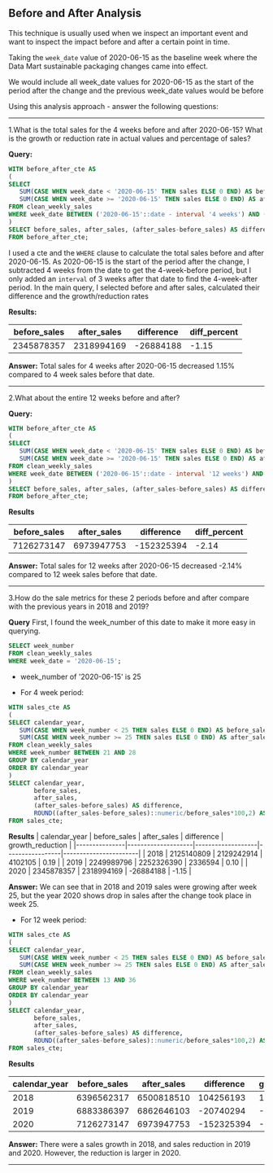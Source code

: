 **Before and After Analysis**
--------------------------

This technique is usually used when we inspect an important event and want to inspect the impact before and after a certain point in time.

Taking the `week_date` value of 2020-06-15 as the baseline week where the Data Mart sustainable packaging changes came into effect.

We would include all week_date values for 2020-06-15 as the start of the period after the change and the previous week_date values would be before

Using this analysis approach - answer the following questions:

---------------

1.What is the total sales for the 4 weeks before and after 2020-06-15? What is the growth or reduction rate in actual values and percentage of sales?

**Query:**

```sql
WITH before_after_cte AS
(
SELECT 
   SUM(CASE WHEN week_date < '2020-06-15' THEN sales ELSE 0 END) AS before_sales,
   SUM(CASE WHEN week_date >= '2020-06-15' THEN sales ELSE 0 END) AS after_sales
FROM clean_weekly_sales
WHERE week_date BETWEEN ('2020-06-15'::date - interval '4 weeks') AND ('2020-06-15'::date + interval '3 weeks')
)
SELECT before_sales, after_sales, (after_sales-before_sales) AS difference, ROUND((after_sales-before_sales)::numeric/before_sales*100,2) AS diff_percent
FROM before_after_cte;
```

I used a cte and the `WHERE` clause to calculate the total sales before and after 2020-06-15. As 2020-06-15 is the start of the period after the change, I subtracted 4 weeks from the date to get the 4-week-before period, but I only added an `interval` of 3 weeks after that date to find the 4-week-after period.
In the main query, I selected before and after sales, calculated their difference and the growth/reduction rates

**Results:**

| before_sales | after_sales | difference | diff_percent |
| ------------ | ----------- | --------- | -------------- |
| 2345878357   | 2318994169  | -26884188 | -1.15          |

**Answer:**
Total sales for 4 weeks after 2020-06-15 decreased 1.15% compared to 4 week sales before that date.

-----------------------

2.What about the entire 12 weeks before and after?

**Query:**
```sql
WITH before_after_cte AS
(
SELECT 
   SUM(CASE WHEN week_date < '2020-06-15' THEN sales ELSE 0 END) AS before_sales,
   SUM(CASE WHEN week_date >= '2020-06-15' THEN sales ELSE 0 END) AS after_sales
FROM clean_weekly_sales
WHERE week_date BETWEEN ('2020-06-15'::date - interval '12 weeks') AND ('2020-06-15'::date + interval '11 weeks')
)
SELECT before_sales, after_sales, (after_sales-before_sales) AS difference, ROUND((after_sales-before_sales)::numeric/before_sales*100,2) AS diff_percent
FROM before_after_cte;
```

**Results**

| before_sales | after_sales | difference | diff_percent  |
|--------------------|-------------------|-----------------|-----------------------|
| 7126273147         | 6973947753        | -152325394      | -2.14                 |

**Answer:**
Total sales for 12 weeks after 2020-06-15 decreased -2.14% compared to 12 week sales before that date.

------------------------

3.How do the sale metrics for these 2 periods before and after compare with the previous years in 2018 and 2019?

**Query**
First, I found the week_number of this date to make it more easy in querying.
```sql
SELECT week_number
FROM clean_weekly_sales
WHERE week_date = '2020-06-15';
```
* week_number of '2020-06-15' is 25

* For 4 week period:
```sql
WITH sales_cte AS
(
SELECT calendar_year,
   SUM(CASE WHEN week_number < 25 THEN sales ELSE 0 END) AS before_sales,
   SUM(CASE WHEN week_number >= 25 THEN sales ELSE 0 END) AS after_sales
FROM clean_weekly_sales
WHERE week_number BETWEEN 21 AND 28 
GROUP BY calendar_year
ORDER BY calendar_year
)
SELECT calendar_year,
       before_sales,
	   after_sales,
	   (after_sales-before_sales) AS difference,
	   ROUND((after_sales-before_sales)::numeric/before_sales*100,2) AS growth_reduction
FROM sales_cte;
```

**Results**
| calendar_year | before_sales | after_sales | difference | growth_reduction |
|---------------|--------------------|-------------------|-----------------|-----------------------|
| 2018          | 2125140809         | 2129242914        | 4102105         | 0.19                  |
| 2019          | 2249989796         | 2252326390        | 2336594         | 0.10                  |
| 2020          | 2345878357         | 2318994169        | -26884188       | -1.15                 |

**Answer:**
We can see that in 2018 and 2019 sales were growing after week 25, but the year 2020 shows drop in sales after the change took place in week 25.

* For 12 week period:
```sql
WITH sales_cte AS
(
SELECT calendar_year,
   SUM(CASE WHEN week_number < 25 THEN sales ELSE 0 END) AS before_sales,
   SUM(CASE WHEN week_number >= 25 THEN sales ELSE 0 END) AS after_sales
FROM clean_weekly_sales
WHERE week_number BETWEEN 13 AND 36
GROUP BY calendar_year
ORDER BY calendar_year
)
SELECT calendar_year,
       before_sales,
	   after_sales,
	   (after_sales-before_sales) AS difference,
	   ROUND((after_sales-before_sales)::numeric/before_sales*100,2) AS growth_reduction
FROM sales_cte;
```

**Results**

| calendar_year | before_sales | after_sales| difference| growth_reduction  |
|---------------|--------------------|-------------------|-----------------|-----------------------|
| 2018          | 6396562317         | 6500818510        | 104256193       | 1.63                  |
| 2019          | 6883386397         | 6862646103        | -20740294       | -0.30                 |
| 2020          | 7126273147         | 6973947753        | -152325394      | -2.14                 |

**Answer:**
There were a sales growth in 2018, and sales reduction in 2019 and 2020. However, the reduction is larger in 2020.

-----------
